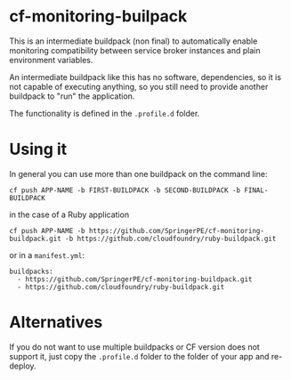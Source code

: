# cf-monitoring-builpack

This is an intermediate buildpack (non final) to automatically enable monitoring compatibility
between service broker instances and plain environment variables.

An intermediate buildpack like this has no software, dependencies, so it is not
capable of executing anything, so you still need to provide another buildpack
to "run" the application.

The functionality is defined in the `.profile.d` folder.

# Using it

In general you can use more than one buildpack on the command line:

```
cf push APP-NAME -b FIRST-BUILDPACK -b SECOND-BUILDPACK -b FINAL-BUILDPACK
```

in the case of a Ruby application

```
cf push APP-NAME -b https://github.com/SpringerPE/cf-monitoring-buildpack.git -b https://github.com/cloudfoundry/ruby-buildpack.git
```

or in a `manifest.yml`:

```
buildpacks:
  - https://github.com/SpringerPE/cf-monitoring-buildpack.git
  - https://github.com/cloudfoundry/ruby-buildpack.git
```

# Alternatives

If you do not want to use multiple buildpacks or CF version does not support it,
just copy the `.profile.d` folder to the folder of your app and re-deploy.

